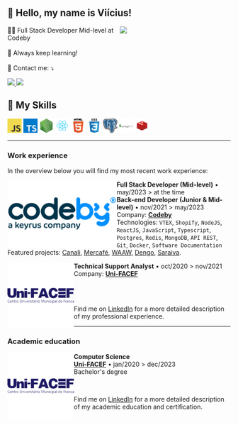 ## 💙 Hello, my name is <strong>Viícius</strong>!

<div>
  <img src="https://raw.githubusercontent.com/MicaelliMedeiros/micaellimedeiros/master/image/computer-illustration.png" min-width="250px" max-width="250px" width="250px" align="right">

  <div align="left">
  👨‍💻 Full Stack Developer Mid-level at Codeby <br /><br />
  💬 Always keep learning! <br /><br />
  💌 Contact me: ⤵️ <br />

  <p>
  <a href="mailto:viniciusgabriel.pb@gmail.com" alt="Gmail">
  <img src="https://img.shields.io/badge/-Gmail-FF0000?style=flat-square&labelColor=FF0000&logo=gmail&logoColor=white&link=mailto:viniciusgabriel.pb@gmail.com" />
  </a>

  <a href="https://www.linkedin.com/in/vin%C3%ADcius-gabriel-9b02091b5/" alt="LinkedIn">
    <img src="https://img.shields.io/badge/-Linkedin-0e76a8?style=flat-square&logo=Linkedin&logoColor=white&link=https://www.linkedin.com/in/vin%C3%ADcius-gabriel-9b02091b5/" />
  </a>
  </p>
  </div>
</div>

## 🚀 My Skills

<code><img height="32" src="https://raw.githubusercontent.com/github/explore/80688e429a7d4ef2fca1e82350fe8e3517d3494d/topics/javascript/javascript.png" alt="Javascript"/></code>
<code><img height="32" src="https://raw.githubusercontent.com/github/explore/80688e429a7d4ef2fca1e82350fe8e3517d3494d/topics/typescript/typescript.png" alt="Typescript"/></code>
<code><img height="32" src="https://raw.githubusercontent.com/github/explore/80688e429a7d4ef2fca1e82350fe8e3517d3494d/topics/nodejs/nodejs.png" alt="Nodejs"/></code>
<code><img height="32" src="https://raw.githubusercontent.com/github/explore/80688e429a7d4ef2fca1e82350fe8e3517d3494d/topics/react/react.png" alt="React"/></code>
<code><img height="32" src="https://raw.githubusercontent.com/github/explore/80688e429a7d4ef2fca1e82350fe8e3517d3494d/topics/html/html.png" alt="HTML5"/></code>
<code><img height="32" src="https://raw.githubusercontent.com/github/explore/80688e429a7d4ef2fca1e82350fe8e3517d3494d/topics/css/css.png" alt="CSS"/></code>
<code><img height="32" src="https://raw.githubusercontent.com/github/explore/80688e429a7d4ef2fca1e82350fe8e3517d3494d/topics/postgresql/postgresql.png" alt="PostegreSQL"/></code>
<code><img height="32" src="https://raw.githubusercontent.com/github/explore/80688e429a7d4ef2fca1e82350fe8e3517d3494d/topics/mongodb/mongodb.png" alt="MongoDB"/></code>
<code><img height="32" src="https://raw.githubusercontent.com/github/explore/80688e429a7d4ef2fca1e82350fe8e3517d3494d/topics/redis/redis.png" alt="Redis"/></code>

---

### Work experience

In the overview below you will find my most recent work experience:

<div>

  [<img align="left" height="150px" alt="Codeby, a Keyrus company" src="/docs/codeby-logo.png"/>](https://codeby.global/)

  <p align="right">

  **Full Stack Developer  (Mid-level)** • may/2023 > at the time \
  **Back-end Developer (Junior & Mid-level)** • nov/2021 > may/2023 \
  Company: [**Codeby**](https://codeby.global/)  \
  Technologies: `VTEX`, `Shopify`, `NodeJS`, `ReactJS`, `JavaScript`, `Typescript`, `Postgres`, `Redis`, `MongoDB`, `API REST`, `Git`, `Docker`, `Software Documentation` \
  Featured projects: [Canali](https://www.canali.com/), [Mercafé](https://www.mercafe.com.br/), [WAAW](https://waaw.com.br/), [Dengo](https://www.dengo.com.br/), [Saraiva](https://www.saraiva.com.br/).
  </p>
</div>

<div>

  [<img align="left" height="150px" alt="Uni-FACEF" src="/docs/unifacef-logo.png"/>](https://www.unifacef.com.br/)

  <p align="right">

  **Technical Support Analyst** • oct/2020 > nov/2021 \
  Company: [**Uni-FACEF**](https://www.unifacef.com.br/)
  </p>
</div>

<br/>
<br/>

Find me on [LinkedIn](https://www.linkedin.com/in/vin%C3%ADcius-gabriel-9b02091b5/) for a more detailed description of my professional experience.

---

### Academic education

<div>

  [<img align="left" height="150px" alt="Uni-FACEF" src="/docs/unifacef-logo.png"/>](https://www.unifacef.com.br/)

  <p align="right">

  **Computer Science** \
  [**Uni-FACEF**](https://www.unifacef.com.br/) • jan/2020 > dec/2023 \
  Bachelor's degree
  </p>
</div>
<br/>

Find me on [LinkedIn](https://www.linkedin.com/in/vin%C3%ADcius-gabriel-9b02091b5/) for a more detailed description of my academic education and certification.
